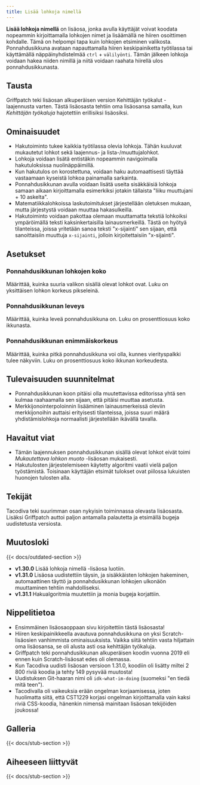 ```yaml
---
title: Lisää lohkoja nimellä
---
```


**Lisää lohkoja nimellä** on lisäosa, jonka avulla käyttäjät voivat koodata nopeammin kirjoittamalla lohkojen nimet ja lisäämällä ne hiiren osoittimen kohdalle. Tämä on helpompi tapa kuin lohkojen etsiminen valikosta. Ponnahdusikkuna avataan napauttamalla hiiren keskipainiketta työtilassa tai käyttämällä näppäinyhdistelmää `ctrl` + `välilyönti`. Tämän jälkeen lohkoja voidaan hakea niiden nimillä ja niitä voidaan raahata hiirellä ulos ponnahdusikkunasta.

## Tausta

Griffpatch teki lisäosan alkuperäisen version Kehittäjän työkalut -laajennusta varten. Tästä lisäosasta tehtiin oma lisäosansa samalla, kun _Kehittäjän työkaluja_ hajotettiin erillisiksi lisäosiksi.

## Ominaisuudet

- Hakutoiminto tukee kaikkia työtilassa olevia lohkoja. Tähän kuuluvat mukautetut lohkot sekä laajennus- ja lista-/muuttujalohkot.
- Lohkoja voidaan lisätä entistäkin nopeammin navigoimalla hakutuloksissa nuolinäppäimillä.
- Kun hakutulos on korostettuna, voidaan haku automaattisesti täyttää vastaamaan kyseistä lohkoa painamalla sarkainta.
- Ponnahdusikkunan avulla voidaan lisätä useita sisäkkäisiä lohkoja samaan aikaan kirjoittamalla esimerkiksi jotakin tällaista "liiku muuttujani + 10 askelta".
- Matematiikkalohkoissa laskutoimitukset järjestellään oletuksen mukaan, mutta järjestystä voidaan muuttaa hakasulkeilla.
- Hakutoiminto voidaan pakottaa olemaan muuttamatta tekstiä lohkoiksi ympäröimällä teksti kaksinkertaisilla lainausmerkeillä. Tästä on hyötyä tilanteissa, joissa yritetään sanoa teksti "x-sijainti" sen sijaan, että sanoittaisiin muuttuja `x-sijainti`, jolloin kirjoitettaisiin "x-sijainti".

## Asetukset

### Ponnahdusikkunan lohkojen koko

Määrittää, kuinka suuria valikon sisällä olevat lohkot ovat. Luku on yksittäisen lohkon korkeus pikseleinä.

### Ponnahdusikkunan leveys

Määrittää, kuinka leveä ponnahdusikkuna on. Luku on prosenttiosuus koko ikkunasta.

### Ponnahdusikkunan enimmäiskorkeus

Määrittää, kuinka pitkä ponnahdusikkuna voi olla, kunnes vierityspalkki tulee näkyviin. Luku on prosenttiosuus koko ikkunan korkeudesta.

## Tulevaisuuden suunnitelmat

- Ponnahdusikkunan koon pitäisi olla muutettavissa editorissa yhtä sen kulmaa raahaamalla sen sijaan, että pitäisi muuttaa asetusta.
- Merkkijonointerpoloinnin lisääminen lainausmerkeissä oleviin merkkijonoihin auttaisi erityisesti tilanteissa, joissa suuri määrä yhdistämislohkoja normaalisti järjestellään ikävällä tavalla.

## Havaitut viat

- Tämän laajennuksen ponnahdusikkunan sisällä olevat lohkot eivät toimi *Mukautettava lohkon muoto* -lisäosan mukaisesti.
- Hakutulosten järjestelemiseen käytetty algoritmi vaatii vielä paljon työstämistä. Toisinaan käyttäjän etsimät tulokset ovat piilossa lukuisten huonojen tulosten alla.

## Tekijät

Tacodiva teki suurimman osan nykyisin toiminnassa olevasta lisäosasta. Lisäksi Griffpatch auttoi paljon antamalla palautetta ja etsimällä bugeja uudistetusta versiosta.

## Muutosloki

{{< docs/outdated-section >}}

- **v1.30.0** Lisää lohkoja nimellä -lisäosa luotiin.
- **v1.31.0** Lisäosa uudistettiin täysin, ja sisäkkäisten lohkojen hakeminen, automaattinen täyttö ja ponnahdusikkunan lohkojen ulkonäön muuttaminen tehtiin mahdolliseksi.
- **v1.31.1** Hakualgoritmia muutettiin ja monia bugeja korjattiin.

## Nippelitietoa

- Ensimmäinen lisäosaoppaan sivu kirjoitettiin tästä lisäosasta!
- Hiiren keskipainikkeella avautuva ponnahdusikkuna on yksi Scratch-lisäosien vanhimmista ominaisuuksista. Vaikka siitä tehtiin vasta hiljattain oma lisäosansa, se oli alusta asti osa kehittäjän työkaluja.
- Griffpatch teki ponnahdusikkunan alkuperäisen koodin vuonna 2019 eli ennen kuin Scratch-lisäosat edes oli olemassa.
- Kun Tacodiva uudisti lisäosan versioon 1.31.0, koodiin oli lisätty miltei 2 800 riviä koodia ja tehty 149 pysyvää muutosta!
- Uudistuksen Git-haaran nimi oli `idk-what-im-doing` (suomeksi "en tiedä mitä teen").
- Tacodivalla oli vaikeuksia erään ongelman korjaamisessa, joten huolimatta siitä, että CST1229 korjasi ongelman kirjoittamalla vain kaksi riviä CSS-koodia, hänenkin nimensä mainitaan lisäosan tekijöiden joukossa!

## Galleria

{{< docs/stub-section >}}

## Aiheeseen liittyvät

{{< docs/stub-section >}}
